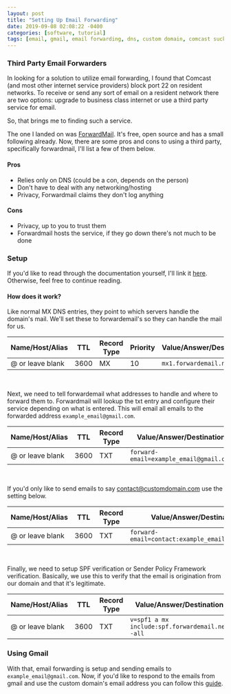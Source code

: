 ```yaml
---
layout: post
title: "Setting Up Email Forwarding"
date: 2019-09-08 02:08:22 -0400
categories: [software, tutorial]
tags: [email, gmail, email forwarding, dns, custom domain, comcast sucks, forwardmail]
---
```

### Third Party Email Forwarders
In looking for a solution to utilize email forwarding, I found that Comcast (and most other internet service providers) block port 22 on resident networks. To receive or send any sort of email on a resident network there are two options: upgrade to business class internet or use a third party service for email.

So, that brings me to finding such a service.

The one I landed on was [ForwardMail][forwardmail]. It's free, open source and has a small following already. Now, there are some pros and cons to using a third party, specifically forwardmail, I'll list a few of them below.

#### Pros
* Relies only on DNS (could be a con, depends on the person)
* Don't have to deal with any networking/hosting
* Privacy, Forwardmail claims they don't log anything

#### Cons
* Privacy, up to you to trust them
* Forwardmail hosts the service, if they go down there's not much to be done

### Setup
If you'd like to read through the documentation yourself, I'll link it [here][forwardmail_setup]. Otherwise, feel free to continue reading.

#### How does it work?
Like normal MX DNS entries, they point to which servers handle the domain's mail. We'll set these to forwardemail's so they can handle the mail for us.

|Name/Host/Alias|TTL|Record Type|Priority|Value/Answer/Destination|
|---|---|---|---|---|
|@ or leave blank|3600|MX|10|`mx1.forwardemail.net`|

<br />

Next, we need to tell forwardemail what addresses to handle and where to forward them to. Forwardmail will lookup the txt entry and configure their service depending on what is entered. This will email all emails to the forwarded address `example_email@gmail.com`.

|Name/Host/Alias|TTL|Record Type|Value/Answer/Destination|
|---|---|---|---|
|@ or leave blank|3600|TXT|`forward-email=example_email@gmail.com`|

<br />

If you'd only like to send emails to say contact@customdomain.com use the setting below.

|Name/Host/Alias|TTL|Record Type|Value/Answer/Destination|
|---|---|---|---|
|@ or leave blank|3600|TXT|`forward-email=contact:example_email@gmail.com`|

<br />

Finally, we need to setup SPF verification or Sender Policy Framework verification. Basically, we use this to verify that the email is origination from our domain and that it's legitimate.

|Name/Host/Alias|TTL|Record Type|Value/Answer/Destination|
|---|---|---|---|
|@ or leave blank|3600|TXT|`v=spf1 a mx include:spf.forwardemail.net -all`|

### Using Gmail
With that, email forwarding is setup and sending emails to `example_email@gmail.com`. Now, if you'd like to respond to the emails from gmail and use the custom domain's email address you can follow this [guide][forwardmail_gmail].

[forwardmail]: https://forwardemail.net/
[forwardmail_setup]: https://forwardemail.net/#/?id=how-it-works
[forwardmail_gmail]:https://forwardemail.net/#/?id=send-mail-as-using-gmail